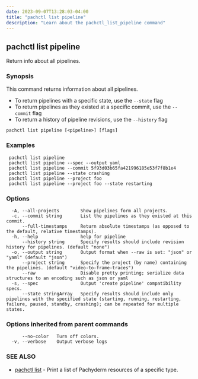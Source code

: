 ```yaml
---
date: 2023-09-07T13:28:03-04:00
title: "pachctl list pipeline"
description: "Learn about the pachctl_list_pipeline command"
---
```


## pachctl list pipeline

Return info about all pipelines.

### Synopsis

This command returns information about all pipelines. 
 
- To return pipelines with a specific state, use the `--state` flag 
- To return pipelines as they existed at a specific commit, use the `--commit` flag 
- To return a history of pipeline revisions, use the `--history` flag 


```
pachctl list pipeline [<pipeline>] [flags]
```

### Examples

```
 pachctl list pipeline 
 pachctl list pipeline --spec --output yaml 
 pachctl list pipeline --commit 5f93d03b65fa421996185e53f7f8b1e4 
 pachctl list pipeline --state crashing 
 pachctl list pipeline --project foo 
 pachctl list pipeline --project foo --state restarting 

```

### Options

```
  -A, --all-projects        Show pipelines form all projects.
  -c, --commit string       List the pipelines as they existed at this commit.
      --full-timestamps     Return absolute timestamps (as opposed to the default, relative timestamps).
  -h, --help                help for pipeline
      --history string      Specify results should include revision history for pipelines. (default "none")
  -o, --output string       Output format when --raw is set: "json" or "yaml" (default "json")
      --project string      Specify the project (by name) containing the pipelines. (default "video-to-frame-traces")
      --raw                 Disable pretty printing; serialize data structures to an encoding such as json or yaml
  -s, --spec                Output 'create pipeline' compatibility specs.
      --state stringArray   Specify results should include only pipelines with the specified state (starting, running, restarting, failure, paused, standby, crashing); can be repeated for multiple states.
```

### Options inherited from parent commands

```
      --no-color   Turn off colors.
  -v, --verbose    Output verbose logs
```

### SEE ALSO

* [pachctl list](../pachctl_list)	 - Print a list of Pachyderm resources of a specific type.

